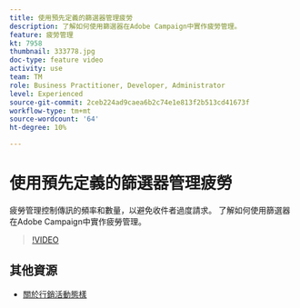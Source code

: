```yaml
---
title: 使用預先定義的篩選器管理疲勞
description: 了解如何使用篩選器在Adobe Campaign中實作疲勞管理。
feature: 疲勞管理
kt: 7958
thumbnail: 333778.jpg
doc-type: feature video
activity: use
team: TM
role: Business Practitioner, Developer, Administrator
level: Experienced
source-git-commit: 2ceb224ad9caea6b2c74e1e813f2b513cd41673f
workflow-type: tm+mt
source-wordcount: '64'
ht-degree: 10%

---
```



# 使用預先定義的篩選器管理疲勞

疲勞管理控制傳訊的頻率和數量，以避免收件者過度請求。
了解如何使用篩選器在Adobe Campaign中實作疲勞管理。

>[!VIDEO](https://video.tv.adobe.com/v/333778?quality=12)

## 其他資源

* [關於行銷活動態樣](https://experienceleague.adobe.com/docs/campaign-classic/using/orchestrating-campaigns/campaign-optimization/about-campaign-typologies.html?lang=en)
